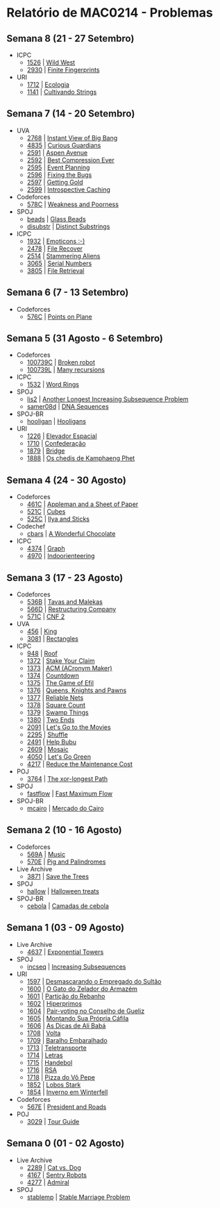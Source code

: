 # Relatório de MAC0214 - Problemas

## Semana 8 (21 - 27 Setembro)
- ICPC
	- [1526](../icpc/1526.cpp) | [Wild West](https://icpcarchive.ecs.baylor.edu/index.php?option=onlinejudge&page=show_problem&problem=1526)
	- [2930](../icpc/2930.cpp) | [Finite Fingerprints](https://icpcarchive.ecs.baylor.edu/index.php?option=onlinejudge&page=show_problem&problem=2930)
- URI
	- [1712](../uri/1712.cpp) | [Ecologia](https://www.urionlinejudge.com.br/judge/pt/problems/view/1712)
	- [1141](../uri/1141.cpp) | [Cultivando Strings](https://www.urionlinejudge.com.br/judge/pt/problems/view/1141)

## Semana 7 (14 - 20 Setembro)
- UVA
	- [2768](../uva/2768.cpp) | [Instant View of Big Bang](https://uva.onlinejudge.org/index.php?option=com_onlinejudge&Itemid=8&page=show_problem&problem=2768)
	- [4835](../uva/4835.cpp) | [Curious Guardians](https://uva.onlinejudge.org/index.php?option=com_onlinejudge&Itemid=8&page=show_problem&problem=4835)
	- [2591](../uva/2591) | [Aspen Avenue](https://uva.onlinejudge.org/index.php?option=onlinejudge&page=show_problem&problem=2591)
	- [2592](../uva/2592.cpp) | [Best Compression Ever](https://uva.onlinejudge.org/index.php?option=onlinejudge&page=show_problem&problem=2592)
	- [2595](../uva/2595.cpp) | [Event Planning](https://uva.onlinejudge.org/index.php?option=onlinejudge&page=show_problem&problem=2595)
	- [2596](../uva/2596.cpp) | [Fixing the Bugs](https://uva.onlinejudge.org/index.php?option=onlinejudge&page=show_problem&problem=2596)
	- [2597](../uva/2597.cpp) | [Getting Gold](https://uva.onlinejudge.org/index.php?option=onlinejudge&page=show_problem&problem=2597)
	- [2599](../uva/2599.cpp) | [Introspective Caching](https://uva.onlinejudge.org/index.php?option=onlinejudge&page=show_problem&problem=2599)
- Codeforces
	- [578C](../codeforces/578C.cpp) | [Weakness and Poorness](http://codeforces.com/contest/578/problem/C)
- SPOJ
	- [beads](../spoj/beads.cpp) | [Glass Beads](http://www.spoj.com/problems/BEADS/)
	- [disubstr](../spoj/disubstr.cpp) | [Distinct Substrings](http://www.spoj.com/problems/BEADS/)
- ICPC
	- [1932](../icpc/1932.cpp) | [Emoticons :-)](https://icpcarchive.ecs.baylor.edu/index.php?option=onlinejudge&page=show_problem&problem=1932)
	- [2478](../icpc/2478.cpp) | [File Recover](https://icpcarchive.ecs.baylor.edu/index.php?option=onlinejudge&page=show_problem&problem=2478)
	- [2514](../icpc/2514.cpp) | [Stammering Aliens](https://icpcarchive.ecs.baylor.edu/index.php?option=onlinejudge&page=show_problem&problem=2514)
	- [3065](../icpc/3065.cpp) | [Serial Numbers](https://icpcarchive.ecs.baylor.edu/index.php?option=onlinejudge&page=show_problem&problem=3065)
	- [3805](../icpc/3805.cpp) | [File Retrieval](https://icpcarchive.ecs.baylor.edu/index.php?option=onlinejudge&page=show_problem&problem=3805)

## Semana 6 (7 - 13 Setembro)
- Codeforces
	- [576C](../codeforces/576C.cpp) | [Points on Plane](http://codeforces.com/contest/576/problem/C)

## Semana 5 (31 Agosto - 6 Setembro)
- Codeforces
	- [100739C](../codeforces/100739C.cpp) | [Broken robot](http://codeforces.com/problemset/gymProblem/100739/C)
	- [100739L](../codeforces/100739L.cpp) | [Many recursions](http://codeforces.com/problemset/gymProblem/100739/L)
- ICPC
	- [1532](../icpc/1532.cpp) | [Word Rings](https://icpcarchive.ecs.baylor.edu/index.php?option=onlinejudge&page=show_problem&problem=1532)
- SPOJ
	- [lis2](../spoj/lis2.cpp) | [Another Longest Increasing Subsequence Problem](http://www.spoj.com/problems/LIS2/)
	- [samer08d](../spoj/samer08d.cpp) | [DNA Sequences](http://www.spoj.com/problems/SAMER08D/)
- SPOJ-BR
	- [hooligan](../spojbr/hooligan.cpp) | [Hooligans](http://www.spoj.com/problems/HOOLIGAN/)
- URI
	- [1226](../uri/1226.cpp) | [Elevador Espacial](https://www.urionlinejudge.com.br/judge/pt/problems/view/1226)
	- [1710](../uri/1710.cpp) | [Confederação](https://www.urionlinejudge.com.br/judge/pt/problems/view/1710)
	- [1879](../uri/1879.cpp) | [Bridge](https://www.urionlinejudge.com.br/judge/pt/problems/view/1879)
	- [1888](../uri/1888.cpp) | [Os chedis de Kamphaeng Phet](https://www.urionlinejudge.com.br/judge/pt/problems/view/1888)

## Semana 4 (24 - 30 Agosto)
- Codeforces
	- [461C](../codeforces/461C.cpp) | [Appleman and a Sheet of Paper](http://codeforces.com/contest/461/problem/C)
	- [521C](../codeforces/521C.cpp) | [Cubes](http://codeforces.com/contest/521/problem/C)
	- [525C](../codeforces/525C.cpp) | [Ilya and Sticks](http://codeforces.com/contest/525/problem/C)
- Codechef
	- [cbars](../codechef/cbars.cpp) | [A Wonderful Chocolate](https://www.codechef.com/problems/CBARS/)
- ICPC
	- [4374](../icpc/4374.cpp) | [Graph](https://icpcarchive.ecs.baylor.edu/index.php?option=com_onlinejudge&Itemid=8&page=show_problem&problem=4374)
	- [4970](../icpc/4970.cpp) | [Indoorienteering](https://icpcarchive.ecs.baylor.edu/index.php?option=com_onlinejudge&Itemid=8&page=show_problem&problem=4970)

## Semana 3 (17 - 23 Agosto)
- Codeforces
	- [536B](../codeforces/536B.cpp) | [Tavas and Malekas](http://codeforces.com/contest/536/problem/B)
	- [566D](../codeforces/566D.cpp) | [Restructuring Company](http://codeforces.com/problemset/problem/566/D)
	- [571C](../codeforces/571C.cpp) | [CNF 2](http://codeforces.com/contest/571/problem/C)
- UVA
	- [456](../uva/456.cpp) | [King](https://uva.onlinejudge.org/index.php?option=onlinejudge&page=show_problem&problem=456)
	- [3081](../uva/3081.cpp) | [Rectangles](https://uva.onlinejudge.org/index.php?option=com_onlinejudge&Itemid=8&page=show_problem&problem=3081)
- ICPC
	- [948](../icpc/948.cpp)  | [Roof](https://icpcarchive.ecs.baylor.edu/index.php?option=com_onlinejudge&Itemid=8&page=show_problem&problem=948)
	- [1372](../icpc/1372.cpp) | [Stake Your Claim](https://icpcarchive.ecs.baylor.edu/index.php?option=onlinejudge&page=show_problem&problem=1372)
	- [1373](../icpc/1373.cpp) | [ACM (ACronym Maker)](https://icpcarchive.ecs.baylor.edu/index.php?option=onlinejudge&page=show_problem&problem=1373)
	- [1374](../icpc/1374.cpp) | [Countdown](https://icpcarchive.ecs.baylor.edu/index.php?option=onlinejudge&page=show_problem&problem=1374)
	- [1375](../icpc/1375.cpp) | [The Game of Efil](https://icpcarchive.ecs.baylor.edu/index.php?option=onlinejudge&page=show_problem&problem=1375)
	- [1376](../icpc/1376.cpp) | [Queens, Knights and Pawns](https://icpcarchive.ecs.baylor.edu/index.php?option=onlinejudge&page=show_problem&problem=1376)
	- [1377](../icpc/1377.cpp) | [Reliable Nets](https://icpcarchive.ecs.baylor.edu/index.php?option=onlinejudge&page=show_problem&problem=1377)
	- [1378](../icpc/1378.cpp) | [Square Count](https://icpcarchive.ecs.baylor.edu/index.php?option=onlinejudge&page=show_problem&problem=1378)
	- [1379](../icpc/1379.cpp) | [Swamp Things](https://icpcarchive.ecs.baylor.edu/index.php?option=onlinejudge&page=show_problem&problem=1379)
	- [1380](../icpc/1380.cpp) | [Two Ends](https://icpcarchive.ecs.baylor.edu/index.php?option=onlinejudge&page=show_problem&problem=1380)
	- [2091](../icpc/2091.cpp) | [Let's Go to the Movies](https://icpcarchive.ecs.baylor.edu/index.php?option=com_onlinejudge&Itemid=8&page=show_problem&problem=2091)
	- [2295](../icpc/2295.cpp) | [Shuffle](https://icpcarchive.ecs.baylor.edu/index.php?option=com_onlinejudge&Itemid=8&page=show_problem&problem=2295)
	- [2491](../icpc/2491.cpp) | [Help Bubu](https://icpcarchive.ecs.baylor.edu/index.php?option=com_onlinejudge&Itemid=8&page=show_problem&problem=2491)
	- [2609](../icpc/2609.cpp) | [Mosaic](https://icpcarchive.ecs.baylor.edu/index.php?option=com_onlinejudge&Itemid=8&page=show_problem&problem=2609)
	- [4050](../icpc/4050.cpp) | [Let's Go Green](https://icpcarchive.ecs.baylor.edu/index.php?option=com_onlinejudge&Itemid=8&page=show_problem&problem=4050)
	- [4217](../icpc/4217.cpp) | [Reduce the Maintenance Cost](https://icpcarchive.ecs.baylor.edu/index.php?option=com_onlinejudge&Itemid=8&page=show_problem&problem=4217)
- POJ
	- [3764](../pku/3764.c) | [The xor-longest Path](http://poj.org/problem?id=3764)
- SPOJ
	- [fastflow](../spoj/fastflow.cpp) | [Fast Maximum Flow](http://www.spoj.com/problems/FASTFLOW/)
- SPOJ-BR
	- [mcairo](../spojbr/mcairo.cpp) | [Mercado do Cairo](http://br.spoj.com/problems/MCAIRO/)

## Semana 2 (10 - 16 Agosto)
- Codeforces
	- [569A](../codeforces/569A.cpp) | [Music](http://codeforces.com/contest/569/problem/A)
	- [570E](../codeforces/570E.cpp) | [Pig and Palindromes](http://codeforces.com/contest/570/problem/E)
- Live Archive
	- [3871](../icpc/3871.cpp) | [Save the Trees](https://uva.onlinejudge.org/index.php?option=com_onlinejudge&Itemid=8&page=show_problem&problem=3871)
- SPOJ
	- [hallow](../spoj/hallow.cpp) | [Halloween treats](http://www.spoj.com/problems/HALLOW/)
- SPOJ-BR
	- [cebola](../spojbr/cebola.cpp) | [Camadas de cebola](http://br.spoj.com/problems/CEBOLA/)


## Semana 1 (03 - 09 Agosto)
- Live Archive
	- [4637](../icpc/4637.cpp) | [Exponential Towers](https://icpcarchive.ecs.baylor.edu/index.php?option=com_onlinejudge&Itemid=8&page=show_problem&problem=4637)
- SPOJ
	- [incseq](../spoj/incseq.cpp) | [Increasing Subsequences](http://www.spoj.com/problems/INCSEQ/)
- URI
	- [1597](../uri/1597.cpp) | [Desmascarando o Empregado do Sultão](https://www.urionlinejudge.com.br/judge/pt/problems/view/1597)
	- [1600](../uri/1600.cpp) | [O Gato do Zelador do Armazém](https://www.urionlinejudge.com.br/judge/pt/problems/view/1600)
	- [1601](../uri/1601.cpp) | [Partição do Rebanho](https://www.urionlinejudge.com.br/judge/pt/problems/view/1601)
	- [1602](../uri/1602.cpp) | [Hiperprimos](https://www.urionlinejudge.com.br/judge/pt/problems/view/1602)
	- [1604](../uri/1604.cpp) | [Pair-voting no Conselho de Gueliz](https://www.urionlinejudge.com.br/judge/pt/problems/view/1604)
	- [1605](../uri/1605.cpp) | [Montando Sua Própria Cáfila](https://www.urionlinejudge.com.br/judge/pt/problems/view/1605)
	- [1606](../uri/1606.cpp) | [As Dicas de Ali Babá](https://www.urionlinejudge.com.br/judge/pt/problems/view/1606)
	- [1708](../uri/1708.cpp) | [Volta](https://www.urionlinejudge.com.br/judge/pt/problems/view/1708)
	- [1709](../uri/1709.cpp) | [Baralho Embaralhado](https://www.urionlinejudge.com.br/judge/pt/problems/view/1709)
	- [1713](../uri/1713.cpp) | [Teletransporte](https://www.urionlinejudge.com.br/judge/pt/problems/view/1713)
	- [1714](../uri/1714.cpp) | [Letras](https://www.urionlinejudge.com.br/judge/pt/problems/view/1714)
	- [1715](../uri/1715.cpp) | [Handebol](https://www.urionlinejudge.com.br/judge/pt/problems/view/1715)
	- [1716](../uri/1716.cpp) | [RSA](https://www.urionlinejudge.com.br/judge/pt/problems/view/1716)
	- [1718](../uri/1718.cpp) | [Pizza do Vô Pepe](https://www.urionlinejudge.com.br/judge/pt/problems/view/1718)
	- [1852](../uri/1852.cpp) | [Lobos Stark](https://www.urionlinejudge.com.br/judge/pt/problems/view/1852)
	- [1854](../uri/1854.cpp) | [Inverno em Winterfell](https://www.urionlinejudge.com.br/judge/pt/problems/view/1854)
- Codeforces
	- [567E](../codeforces/567E.cpp) | [President and Roads](http://codeforces.com/contest/567/problem/E)
- POJ
	- [3029](../pku/3029.cpp) | [Tour Guide](http://poj.org/problem?id=3029)


## Semana 0 (01 - 02 Agosto)
- Live Archive
	- [2289](../icpc/2289.cpp) | [Cat vs. Dog](https://icpcarchive.ecs.baylor.edu/index.php?option=com_onlinejudge&Itemid=8&page=show_problem&problem=2289)
	- [4167](../icpc/4197.cpp) | [Sentry Robots](https://icpcarchive.ecs.baylor.edu/index.php?option=com_onlinejudge&Itemid=8&page=show_problem&problem=4167)
	- [4277](../icpc/4277.cpp) | [Admiral](https://icpcarchive.ecs.baylor.edu/index.php?option=com_onlinejudge&Itemid=8&page=show_problem&problem=4277)
- SPOJ
	- [stablemp](../spoj/stablemp.cpp) | [Stable Marriage Problem](http://www.spoj.com/problems/STABLEMP/)
